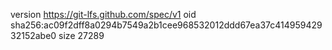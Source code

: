 version https://git-lfs.github.com/spec/v1
oid sha256:ac09f2dff8a0294b7549a2b1cee968532012ddd67ea37c41495942932152abe0
size 27289
